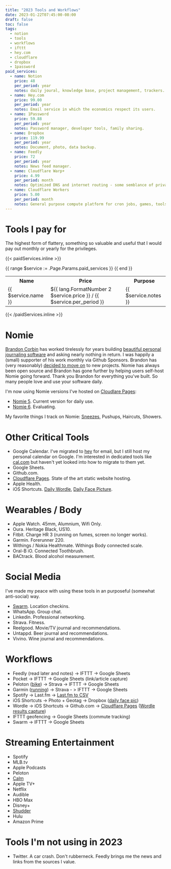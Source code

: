 ```yaml
---
title: "2023 Tools and Workflows"
date: 2023-01-22T07:45:00-08:00
draft: false
toc: false
tags: 
  - notion
  - tools
  - workflows
  - ifttt
  - hey.com
  - cloudflare
  - dropbox
  - 1password
paid_services: 
  - name: Notion
    price: 48
    per_period: year
    notes: daily joural, knowledge base, project management, trackers.
  - name: Hey.com
    price: 99.00
    per_period: year
    notes: Email service in which the economics respect its users.
  - name: 1Password
    price: 59.88
    per_period: year
    notes: Password manager, developer tools, family sharing.
  - name: Dropbox
    price: 119.99
    per_period: year
    notes: Document, photo, data backup.
  - name: Feedly
    price: 72
    per_period: year
    notes: News feed manager. 
  - name: Cloudflare Warp+
    price: 4.99
    per_period: month
    notes: Optimized DNS and internet routing - some semblance of privacy.
  - name: Cloudflare Workers
    price: 5.00
    per_period: month
    notes: General purpose compute platform for cron jobs, games, tools, automation, web widgets and doodads.
---
```


# Tools I pay for

The highest form of flattery, something so valuable and useful that I would pay out monthly or yearly for the privileges.

{{< paidServices.inline >}}
<table>
  <tr>
    <th>Name</th>
    <th>Price</th>
    <th>Purpose</th>
  </tr>
  {{ range $service := .Page.Params.paid_services }}
    <tr>
      <td>{{ $service.name }}</td>
      <td>${{ lang.FormatNumber 2 $service.price }} / {{ $service.per_period }} </td>
      <td>{{ $service.notes }}</td>
    </tr>
  {{ end }}
</table>
{{< /paidServices.inline >}}

# Nomie

[Brandon Corbin][4] has worked tirelessly for years building [beautiful personal journaling software][5] and asking nearly nothing in return. I was happily a (small) supporter of his work monthly via Github Sponsors. Brandon has (very reasonably) [decided to move on][6] to new projects. Nomie has always been open source and Brandon has gone further by helping users self-host Nomie going forward. Thank you Brandon for everything you've built. So many people love and use your software daily.

I'm now using Nomie versions I've hosted on [Cloudlare Pages][7]:
- [Nomie 5][8]. Current version for daily use.  
- [Nomie 6][9]. Evaluating.

My favorite things I track on Nomie: [Sneezes][14], Pushups, Haircuts, Showers. 

# Other Critical Tools

- Google Calendar. I've migrated to [hey][0] for email, but I still host my personal calendar on Google. I'm interested in dedicated tools like [cal.com][1] but haven't yet looked into how to migrate to them yet.
- Google Sheets.
- Github.com.
- [Cloudflare Pages][7]. State of the art static website hosting.
- Apple Health.
- iOS Shortcuts. [Daily Wordle][13], [Daily Face Picture][12].

# Wearables / Body
- Apple Watch. 45mm,  Alumnium, Wifi Only. 
- Oura. Heritage Black, US10. 
- Fitbit. Charge HR 3 (running on fumes, screen no longer works).
- Garmin. Forerunner 220.
- Withings / Nokia Healthmate. Withings Body connected scale. 
- Oral-B iO. Connected Toothbrush. 
- BACtrack. Blood alcohol measurement. 

# Social Media

I've made my peace with using these tools in an purposeful (somewhat anti-social) way.

- [Swarm][2]. Location checkins. 
- WhatsApp. Group chat. 
- Linkedin. Professional networking. 
- Strava. Fitness. 
- Reelgood. Movie/TV journal and recommendations. 
- Untappd. Beer journal and recommendations. 
- Vivino. Wine journal and recommendations. 

# Workflows
- Feedly (read later and notes) -> IFTTT -> Google Sheets
- Pocket -> IFTTT -> Google Sheets (link/article capture)
- Peloton ([bike][16]) -> Strava -> IFTTT -> Google Sheets
- Garmin ([running][15]) -> Strava - > IFTTT -> Google Sheets
- Spotify -> Last.fm -> [Last.fm to CSV][11]
- iOS Shortcuts -> Photo + Geotag -> Dropbox ([daily face pic][12])
- Wordle -> iOS Shortcuts -> Github.com -> [Cloudflare Pages][7] ([Wordle results capture][13])
- IFTTT geofencing -> Google Sheets (commute tracking)
- Swarm -> IFTTT -> Google Sheets

# Streaming Entertainment
- Spotify
- MLB.tv
- Apple Podcasts
- Peloton
- [Calm][3]
- Apple TV+
- Netflix
- Audible
- HBO Max
- Disney+
- [Shudder][10]
- Hulu
- Amazon Prime

# Tools I'm not using in 2023
- Twitter. A car crash. Don't rubberneck. Feedly brings me the news and links from the sources I value. 


  [0]: https://hey.com
  [1]: https://cal.com
  [2]: https://swarmapp.com
  [3]: https://calm.com
  [4]: https://github.com/brandoncorbin
  [5]: https://nomie.app
  [6]: https://nomie.app/#more
  [7]: https://pages.cloudflare.com
  [8]: https://nomie5.pages.dev
  [9]: https://nomie-6.pages.dev
  [10]: https://www.shudder.com/
  [11]: https://benjaminbenben.com/lastfm-to-csv/
  [12]: https://data.tomhummel.com/recipe/face-timelapse/
  [13]: https://wordle.tomhummel.com/a/how-it-works/
  [14]: https://data.tomhummel.com/sneezes/
  [15]: https://data.tomhummel.com/running/
  [16]: https://data.tomhummel.com/swim-bike-run/
